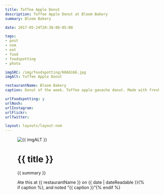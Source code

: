 ```yaml
---
title: Toffee Apple Donut
description: Toffee Apple Donut at Bloom Bakery
summary: Bloom Bakery

date: 2017-05-24T20:38:00-05:00

tags:
- post
- nom
- eat
- food
- foodspotting
- photo

imgSRC: /img/foodspotting/6066166.jpg
imgAlt: Toffee Apple Donut

restaurantName: Bloom Bakery
caption: Donut of the week. Toffee apple ganache donut. Made with fresh eggs and butter, matured for 2 days and gently fried. Delicious.

urlFoodspotting: y
urlNosh:
urlInstagram:
urlFlickr:
urlTwitter:

layout: layouts/layout-nom
---
```

<figure class="nom">
	<img class="u-photo img-border" src="{{ imgSRC }}" alt="{{ imgALT }}">
	<figcaption>
		<h1 class="title p-name">{{ title }}</h1>
		<p class="summary">{{ summary }}</p>
		<p>Ate this at {{ restaurantName }} on <time class="dt-published" datetime="{{ date | dateIso }}">{{ date | dateReadable }}</time>{% if caption %}, and noted <q class="caption">{{ caption }}</q>{% endif %}
	</figcaption>
</figure>